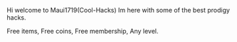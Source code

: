 Hi welcome to Maui1719(Cool-Hacks) Im here with some of the best prodigy hacks.

Free items,
Free coins,
Free membership,
Any level.
